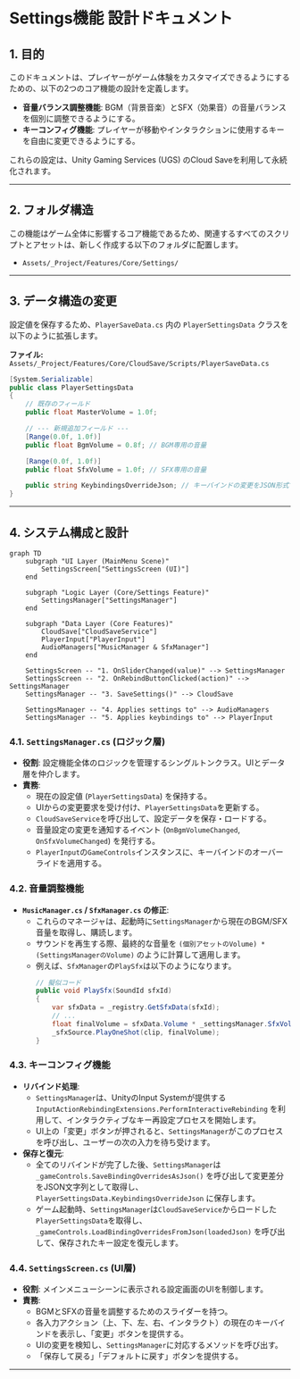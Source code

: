 # **Settings機能 設計ドキュメント**

## **1. 目的**

このドキュメントは、プレイヤーがゲーム体験をカスタマイズできるようにするための、以下の2つのコア機能の設計を定義します。

*   **音量バランス調整機能**: BGM（背景音楽）とSFX（効果音）の音量バランスを個別に調整できるようにする。
*   **キーコンフィグ機能**: プレイヤーが移動やインタラクションに使用するキーを自由に変更できるようにする。

これらの設定は、Unity Gaming Services (UGS) のCloud Saveを利用して永続化されます。

---

## **2. フォルダ構造**

この機能はゲーム全体に影響するコア機能であるため、関連するすべてのスクリプトとアセットは、新しく作成する以下のフォルダに配置します。

*   `Assets/_Project/Features/Core/Settings/`

---

## **3. データ構造の変更**

設定値を保存するため、`PlayerSaveData.cs` 内の `PlayerSettingsData` クラスを以下のように拡張します。

**ファイル:** `Assets/_Project/Features/Core/CloudSave/Scripts/PlayerSaveData.cs`

```csharp
[System.Serializable]
public class PlayerSettingsData
{
    // 既存のフィールド
    public float MasterVolume = 1.0f;

    // --- 新規追加フィールド ---
    [Range(0.0f, 1.0f)]
    public float BgmVolume = 0.8f; // BGM専用の音量

    [Range(0.0f, 1.0f)]
    public float SfxVolume = 1.0f; // SFX専用の音量

    public string KeybindingsOverrideJson; // キーバインドの変更をJSON形式で保存
}
```

---

## **4. システム構成と設計**

```mermaid
graph TD
    subgraph "UI Layer (MainMenu Scene)"
        SettingsScreen["SettingsScreen (UI)"]
    end

    subgraph "Logic Layer (Core/Settings Feature)"
        SettingsManager["SettingsManager"]
    end

    subgraph "Data Layer (Core Features)"
        CloudSave["CloudSaveService"]
        PlayerInput["PlayerInput"]
        AudioManagers["MusicManager & SfxManager"]
    end

    SettingsScreen -- "1. OnSliderChanged(value)" --> SettingsManager
    SettingsScreen -- "2. OnRebindButtonClicked(action)" --> SettingsManager
    SettingsManager -- "3. SaveSettings()" --> CloudSave

    SettingsManager -- "4. Applies settings to" --> AudioManagers
    SettingsManager -- "5. Applies keybindings to" --> PlayerInput
```

### **4.1. `SettingsManager.cs` (ロジック層)**

*   **役割**: 設定機能全体のロジックを管理するシングルトンクラス。UIとデータ層を仲介します。
*   **責務**:
    *   現在の設定値 (`PlayerSettingsData`) を保持する。
    *   UIからの変更要求を受け付け、`PlayerSettingsData`を更新する。
    *   `CloudSaveService`を呼び出して、設定データを保存・ロードする。
    *   音量設定の変更を通知するイベント (`OnBgmVolumeChanged`, `OnSfxVolumeChanged`) を発行する。
    *   `PlayerInput`の`GameControls`インスタンスに、キーバインドのオーバーライドを適用する。

### **4.2. 音量調整機能**

*   **`MusicManager.cs` / `SfxManager.cs` の修正**:
    *   これらのマネージャは、起動時に`SettingsManager`から現在のBGM/SFX音量を取得し、購読します。
    *   サウンドを再生する際、最終的な音量を `(個別アセットのVolume) * (SettingsManagerのVolume)` のように計算して適用します。
    *   例えば、`SfxManager`の`PlaySfx`は以下のようになります。
        ```csharp
        // 擬似コード
        public void PlaySfx(SoundId sfxId)
        {
            var sfxData = _registry.GetSfxData(sfxId);
            // ...
            float finalVolume = sfxData.Volume * _settingsManager.SfxVolume;
            _sfxSource.PlayOneShot(clip, finalVolume);
        }
        ```

### **4.3. キーコンフィグ機能**

*   **リバインド処理**:
    *   `SettingsManager`は、UnityのInput Systemが提供する `InputActionRebindingExtensions.PerformInteractiveRebinding` を利用して、インタラクティブなキー再設定プロセスを開始します。
    *   UI上の「変更」ボタンが押されると、`SettingsManager`がこのプロセスを呼び出し、ユーザーの次の入力を待ち受けます。
*   **保存と復元**:
    *   全てのリバインドが完了した後、`SettingsManager`は `_gameControls.SaveBindingOverridesAsJson()` を呼び出して変更差分をJSON文字列として取得し、`PlayerSettingsData.KeybindingsOverrideJson` に保存します。
    *   ゲーム起動時、`SettingsManager`は`CloudSaveService`からロードした`PlayerSettingsData`を取得し、`_gameControls.LoadBindingOverridesFromJson(loadedJson)` を呼び出して、保存されたキー設定を復元します。

### **4.4. `SettingsScreen.cs` (UI層)**

*   **役割**: メインメニューシーンに表示される設定画面のUIを制御します。
*   **責務**:
    *   BGMとSFXの音量を調整するためのスライダーを持つ。
    *   各入力アクション（上、下、左、右、インタラクト）の現在のキーバインドを表示し、「変更」ボタンを提供する。
    *   UIの変更を検知し、`SettingsManager`に対応するメソッドを呼び出す。
    *   「保存して戻る」「デフォルトに戻す」ボタンを提供する。

---
